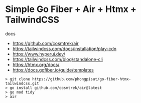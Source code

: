 # Simple Go Fiber + Air + Htmx + TailwindCSS

docs

- https://github.com/cosmtrek/air
- https://tailwindcss.com/docs/installation/play-cdn
- https://www.hyperui.dev/
- https://tailwindcss.com/blog/standalone-cli
- https://htmx.org/docs/
- https://docs.gofiber.io/guide/templates

```
> git clone https://github.com/phongpisut/go-fiber-htmx-tailwindcss.git
> go install github.com/cosmtrek/air@latest
> go mod tidy
> air
```
